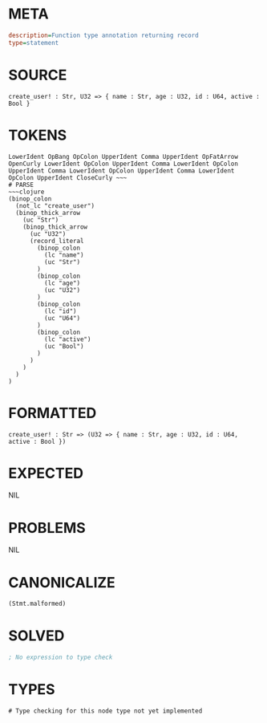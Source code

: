# META
~~~ini
description=Function type annotation returning record
type=statement
~~~
# SOURCE
~~~roc
create_user! : Str, U32 => { name : Str, age : U32, id : U64, active : Bool }
~~~
# TOKENS
~~~text
LowerIdent OpBang OpColon UpperIdent Comma UpperIdent OpFatArrow OpenCurly LowerIdent OpColon UpperIdent Comma LowerIdent OpColon UpperIdent Comma LowerIdent OpColon UpperIdent Comma LowerIdent OpColon UpperIdent CloseCurly ~~~
# PARSE
~~~clojure
(binop_colon
  (not_lc "create_user")
  (binop_thick_arrow
    (uc "Str")
    (binop_thick_arrow
      (uc "U32")
      (record_literal
        (binop_colon
          (lc "name")
          (uc "Str")
        )
        (binop_colon
          (lc "age")
          (uc "U32")
        )
        (binop_colon
          (lc "id")
          (uc "U64")
        )
        (binop_colon
          (lc "active")
          (uc "Bool")
        )
      )
    )
  )
)
~~~
# FORMATTED
~~~roc
create_user! : Str => (U32 => { name : Str, age : U32, id : U64, active : Bool })
~~~
# EXPECTED
NIL
# PROBLEMS
NIL
# CANONICALIZE
~~~clojure
(Stmt.malformed)
~~~
# SOLVED
~~~clojure
; No expression to type check
~~~
# TYPES
~~~roc
# Type checking for this node type not yet implemented
~~~
